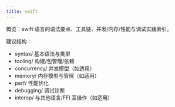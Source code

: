 ```yaml
---
title: swift
---
```


概览：swift 语言的语法要点、工具链、并发/内存/性能与调试实践索引。

建议结构：
- syntax/ 基本语法与类型
- tooling/ 构建/包管理/依赖
- concurrency/ 并发模型（如适用）
- memory/ 内存模型与管理（如适用）
- perf/ 性能优化
- debugging/ 调试诊断
- interop/ 与其他语言/FFI 互操作（如适用）
